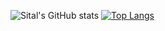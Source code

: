 ![Sital's GitHub stats](https://github-readme-stats.vercel.app/api?username=sital1&show_icons=true&theme=radical)
[![Top Langs](https://github-readme-stats.vercel.app/api/top-langs/?username=sital1&show_icons=true&theme=radical)](https://github.com/sital1/github-readme-stats)
